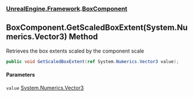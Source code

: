 ### [UnrealEngine.Framework](./UnrealEngine-Framework.md 'UnrealEngine.Framework').[BoxComponent](./BoxComponent.md 'UnrealEngine.Framework.BoxComponent')
## BoxComponent.GetScaledBoxExtent(System.Numerics.Vector3) Method
Retrieves the box extents scaled by the component scale  
```csharp
public void GetScaledBoxExtent(ref System.Numerics.Vector3 value);
```
#### Parameters
<a name='UnrealEngine-Framework-BoxComponent-GetScaledBoxExtent(System-Numerics-Vector3)-value'></a>
`value` [System.Numerics.Vector3](https://docs.microsoft.com/en-us/dotnet/api/System.Numerics.Vector3 'System.Numerics.Vector3')  
  
